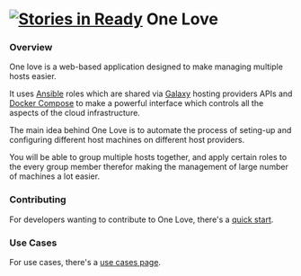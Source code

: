 [![Stories in Ready](https://badge.waffle.io/one-love/one-love.png?label=ready&title=Ready)](https://waffle.io/one-love/one-love)
One Love
========

### Overview
One love is a web-based application designed to make managing multiple hosts easier.

It uses [Ansible](https://www.ansible.com/) roles which are shared via [Galaxy](https://galaxy.ansible.com) hosting providers APIs and [Docker Compose](https://docs.docker.com/compose/) to make a powerful interface which controls all the aspects of the cloud infrastructure.

The main idea behind One Love is to automate the process of seting-up and configuring different host machines on different host providers.

You will be able to group multiple hosts together, and apply certain roles to the every group member therefor making the management of large number of machines a lot easier.


### Contributing
For developers wanting to contribute to One Love, there's a [quick start](doc/quick-start.md).

### Use Cases 
For use cases, there's a [use cases page](use_cases/README.md).
